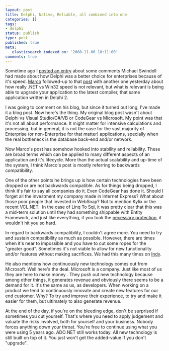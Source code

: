 ```yaml
---
layout: post
title: Delphi, Native, Reliable, all combined into one
categories: []
tags:
- delphi
status: publish
type: post
published: true
meta:
  _elasticsearch_indexed_on: '2008-11-06 18:11:00'
comments: true
---
```

<p>
Sometime ago I <a href="/blogengine/post/2008/09/30/Native-applications.aspx">posted an entry</a> about some comments Michael Swindell had made about how Delphi was a better choice for enterprises because of it&#039;s speed. <a href="http://blog.marcocantu.com">Marco</a> followed-up to that <a href="http://blog.marcocantu.com/blog/delphi_native_code.html">post</a> with another one yesterday about how really .NET vs Win32 speed is not relevant, but what is relevant is being able to upgrade your application to the latest compiler, that same application written in Delphi 2.
</p>

<p>
I was going to comment on his blog, but since it turned out long, I&#039;ve made it a blog post. Now here&#039;s the thing. My original blog post wasn&#039;t about Delphi vs Visual Studio/C#/VB or CodeGear vs Microsoft. My point was that it&#039;s not all about performance. It might matter for intensive calculations and processing, but in general, it is not the case for the vast majority of Enterprise (or non-Enterprise for that matter) applications, specially when the real bottleneck is the database back-end and/or network.
</p>

<p>
Now Marco&#039;s post has somehow hooked into stability and reliability. These are broad terms which can be applied to many different aspects of an application and it&#039;s lifecycle. More than the actual scalability and up-time of the system, I think Marco&#039;s post is mostly referring to backwards compatibility.
</p>

<p>
One of the other points he brings up is how certain technologies have been dropped or are not backwards compatible. As for things being dropped, I think it&#039;s fair to say all companies do it. Even CodeGear has done it. Should I forget all the investment my company made in Internet Express? What about those poor people that invested in WebSnap? Not to mention Kylix or the recent VCL.NET.&nbsp; In the case of Linq To Sql, it was pretty clear that this was a mid-term solution until they had something shippable with Entity Framework, and just like everything, if you took the <a href="/blogengine/post/2008/10/31/Linq-to-Sql-is-dead-Did-you-abstract-well.aspx">necessary protection</a>, it wouldn&#039;t hit you so hard.&nbsp;
</p>

<p>
In regard to backwards compatibility, I couldn&#039;t agree more. You need to try and sustain compatibility as much as possible. However, there are times when it&#039;s near to impossible and you have to cut some ropes for the &quot;greater good&quot;. Sometimes it&#039;s not viable to allow for new functionality and/or features without making sacrifices. We had this many times on <a href="http://www.indyproject.org">Indy</a>.
</p>

<p>
He also mentions how continuously new technology comes out from Microsoft. Well here&#039;s the deal. Microsoft is a company. Just like most of us they are here to make money . They push out new technology because among other things, it generates revenue and obviously there seems to be a demand for it. It&#039;s the same as us, as developers. When working on a product we tend to continuously innovate and create new features for our end customer. Why? To try and improve their experience, to try and make it easier for them, but ultimately to also generate revenue.
</p>

<p>
At the end of the day, if you&#039;re on the bleeding edge, don&#039;t be surprised if sometimes you cut yourself. That&#039;s where you need to apply judgement and valuate the risks involved, both for yourself and your business. Nobody forces anything down your throat. You&#039;re free to continue using what you were using 5 years ago. ADO.NET still works today. All new technology is still built on top of it. You just won&#039;t get the added-value if you don&#039;t &quot;upgrade&quot;.
</p>
